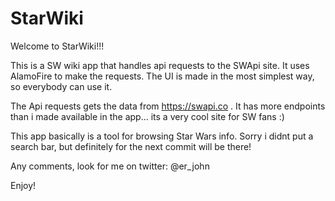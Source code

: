 # StarWiki

Welcome to StarWiki!!!

This is a SW wiki app that handles api requests to the SWApi site. It uses AlamoFire to make the requests. The UI is made in the most
simplest way, so everybody can use it.

The Api requests gets the data from https://swapi.co . It has more endpoints than i made available in the app... its a very cool site for
SW fans :)

This app basically is a tool for browsing Star Wars info. Sorry i didnt put a search bar, but definitely for the next commit will be there!

Any comments, look for me on twitter: @er_john

Enjoy!

